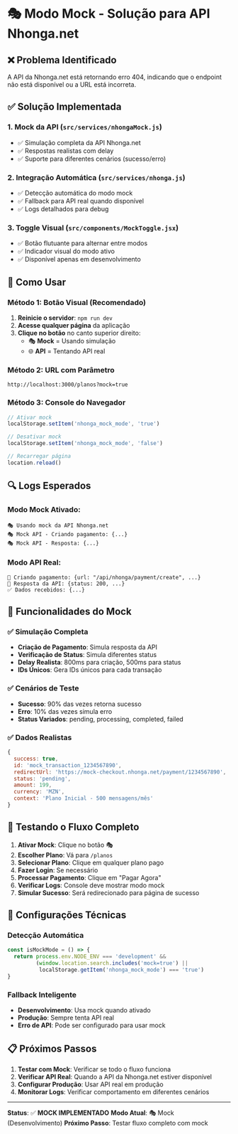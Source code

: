# 🎭 Modo Mock - Solução para API Nhonga.net

## ❌ Problema Identificado
A API da Nhonga.net está retornando erro 404, indicando que o endpoint não está disponível ou a URL está incorreta.

## ✅ Solução Implementada

### 1. **Mock da API** (`src/services/nhongaMock.js`)
- ✅ Simulação completa da API Nhonga.net
- ✅ Respostas realistas com delay
- ✅ Suporte para diferentes cenários (sucesso/erro)

### 2. **Integração Automática** (`src/services/nhonga.js`)
- ✅ Detecção automática do modo mock
- ✅ Fallback para API real quando disponível
- ✅ Logs detalhados para debug

### 3. **Toggle Visual** (`src/components/MockToggle.jsx`)
- ✅ Botão flutuante para alternar entre modos
- ✅ Indicador visual do modo ativo
- ✅ Disponível apenas em desenvolvimento

## 🚀 Como Usar

### Método 1: Botão Visual (Recomendado)
1. **Reinicie o servidor**: `npm run dev`
2. **Acesse qualquer página** da aplicação
3. **Clique no botão** no canto superior direito:
   - 🎭 **Mock** = Usando simulação
   - 🌐 **API** = Tentando API real

### Método 2: URL com Parâmetro
```
http://localhost:3000/planos?mock=true
```

### Método 3: Console do Navegador
```javascript
// Ativar mock
localStorage.setItem('nhonga_mock_mode', 'true')

// Desativar mock
localStorage.setItem('nhonga_mock_mode', 'false')

// Recarregar página
location.reload()
```

## 🔍 Logs Esperados

### Modo Mock Ativado:
```
🎭 Usando mock da API Nhonga.net
🎭 Mock API - Criando pagamento: {...}
🎭 Mock API - Resposta: {...}
```

### Modo API Real:
```
🚀 Criando pagamento: {url: "/api/nhonga/payment/create", ...}
📡 Resposta da API: {status: 200, ...}
✅ Dados recebidos: {...}
```

## 🎯 Funcionalidades do Mock

### ✅ Simulação Completa
- **Criação de Pagamento**: Simula resposta da API
- **Verificação de Status**: Simula diferentes status
- **Delay Realista**: 800ms para criação, 500ms para status
- **IDs Únicos**: Gera IDs únicos para cada transação

### ✅ Cenários de Teste
- **Sucesso**: 90% das vezes retorna sucesso
- **Erro**: 10% das vezes simula erro
- **Status Variados**: pending, processing, completed, failed

### ✅ Dados Realistas
```javascript
{
  success: true,
  id: 'mock_transaction_1234567890',
  redirectUrl: 'https://mock-checkout.nhonga.net/payment/1234567890',
  status: 'pending',
  amount: 199,
  currency: 'MZN',
  context: 'Plano Inicial - 500 mensagens/mês'
}
```

## 🧪 Testando o Fluxo Completo

1. **Ativar Mock**: Clique no botão 🎭
2. **Escolher Plano**: Vá para `/planos`
3. **Selecionar Plano**: Clique em qualquer plano pago
4. **Fazer Login**: Se necessário
5. **Processar Pagamento**: Clique em "Pagar Agora"
6. **Verificar Logs**: Console deve mostrar modo mock
7. **Simular Sucesso**: Será redirecionado para página de sucesso

## 🔧 Configurações Técnicas

### Detecção Automática
```javascript
const isMockMode = () => {
  return process.env.NODE_ENV === 'development' && 
         (window.location.search.includes('mock=true') || 
          localStorage.getItem('nhonga_mock_mode') === 'true')
}
```

### Fallback Inteligente
- **Desenvolvimento**: Usa mock quando ativado
- **Produção**: Sempre tenta API real
- **Erro de API**: Pode ser configurado para usar mock

## 📋 Próximos Passos

1. **Testar com Mock**: Verificar se todo o fluxo funciona
2. **Verificar API Real**: Quando a API da Nhonga.net estiver disponível
3. **Configurar Produção**: Usar API real em produção
4. **Monitorar Logs**: Verificar comportamento em diferentes cenários

---

**Status**: ✅ **MOCK IMPLEMENTADO**
**Modo Atual**: 🎭 Mock (Desenvolvimento)
**Próximo Passo**: Testar fluxo completo com mock
